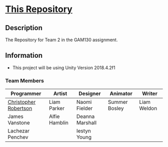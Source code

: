 # [This Repository](https://gamesgit.falmouth.ac.uk/users/cr230727/repos/aventale-interactive-gam130/browse)
## Description
The Repository for Team 2 in the GAM130 assignment.

## Information
- This project will be using Unity Version 2018.4.2f1 

### Team Members
|Programmer                                          |Artist       |Designer       |Animator     |Writer
|----------------------------------------------------|-------------|---------------|-------------|-----------|
|[Christopher Robertson](https://github.com/Koltonix)|Liam Parker  |Naomi Fielder  |Summer Bosley|Liam Weldon|
|James Vanstone                					     |Alfie Hamblin|Deanna Marshall|             |           |
|Lachezar Penchev                				     |             |Iestyn Young   |             |           |